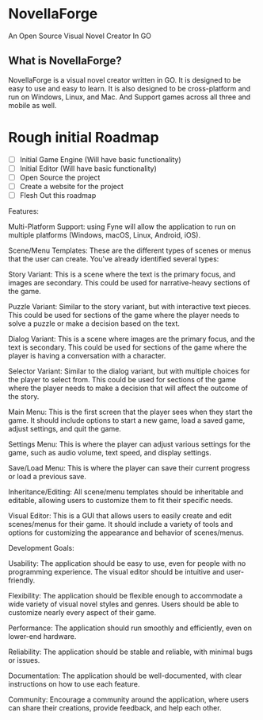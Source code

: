 # NovellaForge
An Open Source Visual Novel Creator In GO

## What is NovellaForge?
NovellaForge is a visual novel creator written in GO. It is designed to be easy to use and easy to learn. It is also designed to be cross-platform and run on Windows, Linux, and Mac. And Support games across all three and mobile as well.

# Rough initial Roadmap
- [ ] Initial Game Engine (Will have basic functionality)
- [ ] Initial Editor (Will have basic functionality)
- [ ] Open Source the project
- [ ] Create a website for the project
- [ ] Flesh Out this roadmap

Features:

Multi-Platform Support: using Fyne will allow the application to run on multiple platforms (Windows, macOS, Linux, Android, iOS).

Scene/Menu Templates: These are the different types of scenes or menus that the user can create. You've already identified several types:

Story Variant: This is a scene where the text is the primary focus, and images are secondary. This could be used for narrative-heavy sections of the game.

Puzzle Variant: Similar to the story variant, but with interactive text pieces. This could be used for sections of the game where the player needs to solve a puzzle or make a decision based on the text.

Dialog Variant: This is a scene where images are the primary focus, and the text is secondary. This could be used for sections of the game where the player is having a conversation with a character.

Selector Variant: Similar to the dialog variant, but with multiple choices for the player to select from. This could be used for sections of the game where the player needs to make a decision that will affect the outcome of the story.

Main Menu: This is the first screen that the player sees when they start the game. It should include options to start a new game, load a saved game, adjust settings, and quit the game.

Settings Menu: This is where the player can adjust various settings for the game, such as audio volume, text speed, and display settings.

Save/Load Menu: This is where the player can save their current progress or load a previous save.

Inheritance/Editing: All scene/menu templates should be inheritable and editable, allowing users to customize them to fit their specific needs.

Visual Editor: This is a GUI that allows users to easily create and edit scenes/menus for their game. It should include a variety of tools and options for customizing the appearance and behavior of scenes/menus.

Development Goals:

Usability: The application should be easy to use, even for people with no programming experience. The visual editor should be intuitive and user-friendly.

Flexibility: The application should be flexible enough to accommodate a wide variety of visual novel styles and genres. Users should be able to customize nearly every aspect of their game.

Performance: The application should run smoothly and efficiently, even on lower-end hardware.

Reliability: The application should be stable and reliable, with minimal bugs or issues.

Documentation: The application should be well-documented, with clear instructions on how to use each feature.

Community: Encourage a community around the application, where users can share their creations, provide feedback, and help each other.